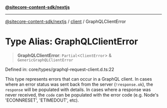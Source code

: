 [**@sitecore-content-sdk/nextjs**](../../README.md)

***

[@sitecore-content-sdk/nextjs](../../README.md) / [client](../README.md) / GraphQLClientError

# Type Alias: GraphQLClientError

> **GraphQLClientError**: `Partial`\<`ClientError`\> & `GenericGraphQLClientError`

Defined in: core/types/graphql-request-client.d.ts:22

This type represents errors that can occur in a GraphQL client.
In cases where an error status was sent back from the server (`!response.ok`), the `response` will be populated with details. In cases where a response was never received, the `code` can be populated with the error code (e.g. Node's 'ECONNRESET', 'ETIMEDOUT', etc).
